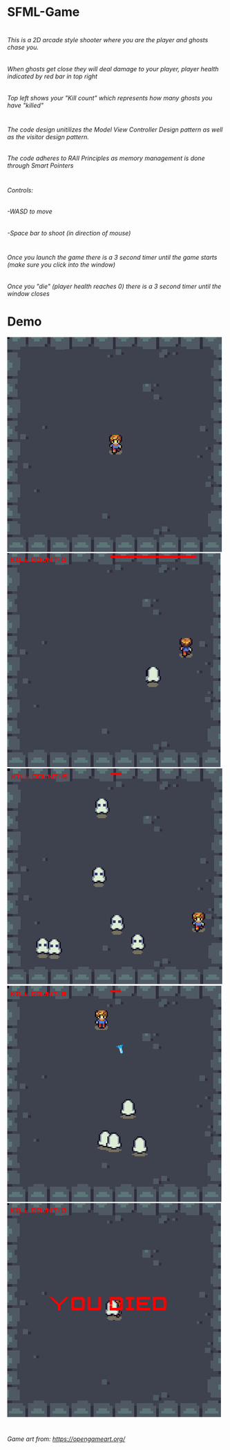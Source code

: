 # SFML-Game
#
###### This is a 2D arcade style shooter where you are the player and ghosts chase you.
###### When ghosts get close they will deal damage to your player, player health indicated by red bar in top right
###### Top left shows your "Kill count" which represents how many ghosts you have "killed"
#
###### The code design unitilizes the Model View Controller Design pattern as well as the visitor design pattern.
###### The code adheres to RAII Principles as memory management is done through Smart Pointers
#
#
###### Controls:
######   -WASD to move
######   -Space bar to shoot (in direction of mouse)
#
#
###### Once you launch the game there is a 3 second timer until the game starts (make sure you click into the window)
###### Once you "die" (player health reaches 0) there is a 3 second timer until the window closes
#
# Demo
![alt text](https://github.com/tsnowh/SFML-Game/blob/main/SFML-Game%20demo/Screenshot%201.png?raw=true)
![alt text](https://github.com/tsnowh/SFML-Game/blob/main/SFML-Game%20demo/Screenshot%202.png?raw=true)
![alt text](https://github.com/tsnowh/SFML-Game/blob/main/SFML-Game%20demo/Screenshot%203.png?raw=true)
![alt text](https://github.com/tsnowh/SFML-Game/blob/main/SFML-Game%20demo/Screenshot%204.png?raw=true)
![alt text](https://github.com/tsnowh/SFML-Game/blob/main/SFML-Game%20demo/Screenshot%205.png?raw=true)
#
###### Game art from: https://opengameart.org/
#
#

